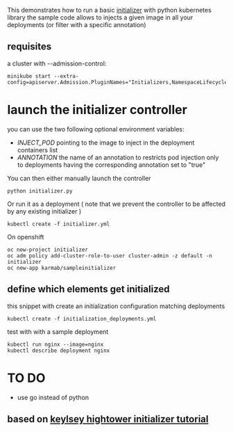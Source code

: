

This demonstrates how to run a basic [initializer](https://kubernetes.io/docs/admin/extensible-admission-controllers) with python kubernetes library 
the sample code allows to injects a given image in all your deployments (or filter with a specific annotation)

## requisites

a cluster with --admission-control:

```
minikube start --extra-config=apiserver.Admission.PluginNames="Initializers,NamespaceLifecycle,LimitRanger,ServiceAccount,DefaultStorageClass,ResourceQuota"
```


# launch the initializer controller
you can use the two following optional environment variables:

- *INJECT_POD*  pointing to the image to inject in the deployment containers list
- *ANNOTATION*  the name of an annotation to restricts pod injection only to deployments having the corresponding annotation set to "true"

You can then either manually launch the controller

```
python initializer.py
```

Or run it as a deployment ( note that we prevent the controller to be affected by any existing initializer )

```
kubectl create -f initializer.yml
```


On openshift 

```
oc new-project initializer
oc adm policy add-cluster-role-to-user cluster-admin -z default -n initializer
oc new-app karmab/sampleinitializer
```

## define which elements get initialized

this snippet with create an initialization configuration matching deployments

```
kubectl create -f initialization_deployments.yml
```


test with with a sample deployment 

```
kubectl run nginx --image=nginx
kubectl describe deployment nginx
```

# TO DO

- use go instead of python

## based on [keylsey hightower initializer tutorial](https://github.com/kelseyhightower/kubernetes-initializer-tutorial)
